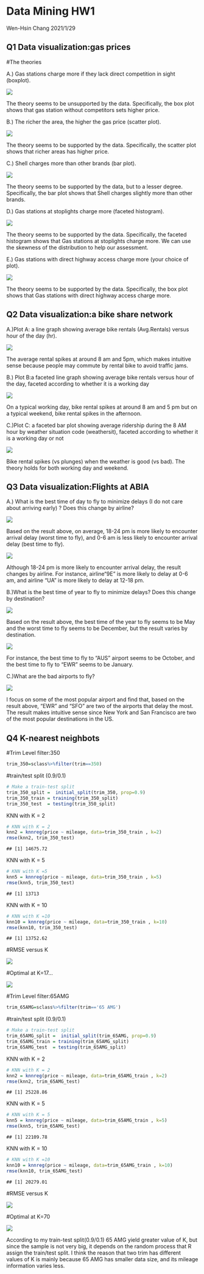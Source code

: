 Data Mining HW1
================
Wen-Hsin Chang
2021/1/29

## Q1 Data visualization:gas prices

\#The theories

A.) Gas stations charge more if they lack direct competition in sight
(boxplot).

![](Final_Data-Mining-HW1_files/figure-gfm/unnamed-chunk-1-1.png)<!-- -->

The theory seems to be unsupported by the data. Specifically, the box
plot shows that gas station without competitors sets higher price.

B.) The richer the area, the higher the gas price (scatter plot).

![](Final_Data-Mining-HW1_files/figure-gfm/unnamed-chunk-2-1.png)<!-- -->

The theory seems to be supported by the data. Specifically, the scatter
plot shows that richer areas has higher price.

C.) Shell charges more than other brands (bar plot).

![](Final_Data-Mining-HW1_files/figure-gfm/unnamed-chunk-3-1.png)<!-- -->

The theory seems to be supported by the data, but to a lesser degree.
Specifically, the bar plot shows that Shell charges slightly more than
other brands.

D.) Gas stations at stoplights charge more (faceted histogram).

![](Final_Data-Mining-HW1_files/figure-gfm/unnamed-chunk-4-1.png)<!-- -->

The theory seems to be supported by the data. Specifically, the faceted
histogram shows that Gas stations at stoplights charge more. We can use
the skewness of the distribution to help our assessment.

E.) Gas stations with direct highway access charge more (your choice of
plot).

![](Final_Data-Mining-HW1_files/figure-gfm/unnamed-chunk-5-1.png)<!-- -->

The theory seems to be supported by the data. Specifically, the box plot
shows that Gas stations with direct highway access charge more.

## Q2 Data visualization:a bike share network

A.)Plot A: a line graph showing average bike rentals (Avg.Rentals)
versus hour of the day (hr).

![](Final_Data-Mining-HW1_files/figure-gfm/unnamed-chunk-7-1.png)<!-- -->

The average rental spikes at around 8 am and 5pm, which makes intuitive
sense because people may commute by rental bike to avoid traffic jams.

B.) Plot B:a faceted line graph showing average bike rentals versus hour
of the day, faceted according to whether it is a working day

![](Final_Data-Mining-HW1_files/figure-gfm/unnamed-chunk-8-1.png)<!-- -->

On a typical working day, bike rental spikes at around 8 am and 5 pm but
on a typical weekend, bike rental spikes in the afternoon.

C.)Plot C: a faceted bar plot showing average ridership during the 8 AM
hour by weather situation code (weathersit), faceted according to
whether it is a working day or not

![](Final_Data-Mining-HW1_files/figure-gfm/unnamed-chunk-9-1.png)<!-- -->

Bike rental spikes (vs plunges) when the weather is good (vs bad). The
theory holds for both working day and weekend.

## Q3 Data visualization:Flights at ABIA

A.) What is the best time of day to fly to minimize delays (I do not
care about arriving early) ? Does this change by airline?

![](Final_Data-Mining-HW1_files/figure-gfm/unnamed-chunk-11-1.png)<!-- -->

Based on the result above, on average, 18-24 pm is more likely to
encounter arrival delay (worst time to fly), and 0-6 am is less likely
to encounter arrival delay (best time to fly).

![](Final_Data-Mining-HW1_files/figure-gfm/unnamed-chunk-12-1.png)<!-- -->

Although 18-24 pm is more likely to encounter arrival delay, the result
changes by airline. For instance, airline“9E” is more likely to delay at
0-6 am, and airline “UA” is more likely to delay at 12-18 pm.

B.)What is the best time of year to fly to minimize delays? Does this
change by destination?

![](Final_Data-Mining-HW1_files/figure-gfm/unnamed-chunk-13-1.png)<!-- -->

Based on the result above, the best time of the year to fly seems to be
May and the worst time to fly seems to be December, but the result
varies by destination.

![](Final_Data-Mining-HW1_files/figure-gfm/unnamed-chunk-14-1.png)<!-- -->

For instance, the best time to fly to “AUS” airport seems to be October,
and the best time to fly to “EWR” seems to be January.

C.)What are the bad airports to fly?

![](Final_Data-Mining-HW1_files/figure-gfm/unnamed-chunk-15-1.png)<!-- -->

I focus on some of the most popular airport and find that, based on the
result above, “EWR” and “SFO” are two of the airports that delay the
most. The result makes intuitive sense since New York and San Francisco
are two of the most popular destinations in the US.

## Q4 K-nearest neighbots

\#Trim Level filter:350

``` r
trim_350=sclass%>%filter(trim==350)
```

\#train/test split (0.9/0.1)

``` r
# Make a train-test split
trim_350_split =  initial_split(trim_350, prop=0.9)
trim_350_train = training(trim_350_split)
trim_350_test  = testing(trim_350_split)
```

KNN with K = 2

``` r
# KNN with K = 2
knn2 = knnreg(price ~ mileage, data=trim_350_train , k=2)
rmse(knn2, trim_350_test)
```

    ## [1] 14675.72

KNN with K = 5

``` r
# KNN with K =5
knn5 = knnreg(price ~ mileage, data=trim_350_train , k=5)
rmse(knn5, trim_350_test)
```

    ## [1] 13713

KNN with K = 10

``` r
# KNN with K =10
knn10 = knnreg(price ~ mileage, data=trim_350_train , k=10)
rmse(knn10, trim_350_test)
```

    ## [1] 13752.62

\#RMSE versus K

![](Final_Data-Mining-HW1_files/figure-gfm/unnamed-chunk-22-1.png)<!-- -->

\#Optimal at K=17…

![](Final_Data-Mining-HW1_files/figure-gfm/unnamed-chunk-23-1.png)<!-- -->

\#Trim Level filter:65AMG

``` r
trim_65AMG=sclass%>%filter(trim=='65 AMG')
```

\#train/test split (0.9/0.1)

``` r
# Make a train-test split
trim_65AMG_split =  initial_split(trim_65AMG, prop=0.9)
trim_65AMG_train = training(trim_65AMG_split)
trim_65AMG_test  = testing(trim_65AMG_split)
```

KNN with K = 2

``` r
# KNN with K = 2
knn2 = knnreg(price ~ mileage, data=trim_65AMG_train , k=2)
rmse(knn2, trim_65AMG_test)
```

    ## [1] 25228.86

KNN with K = 5

``` r
# KNN with K = 5
knn5 = knnreg(price ~ mileage, data=trim_65AMG_train , k=5)
rmse(knn5, trim_65AMG_test)
```

    ## [1] 22109.78

KNN with K = 10

``` r
# KNN with K =10
knn10 = knnreg(price ~ mileage, data=trim_65AMG_train , k=10)
rmse(knn10, trim_65AMG_test)
```

    ## [1] 20279.01

\#RMSE versus K

![](Final_Data-Mining-HW1_files/figure-gfm/unnamed-chunk-29-1.png)<!-- -->

\#Optimal at K=70

![](Final_Data-Mining-HW1_files/figure-gfm/unnamed-chunk-30-1.png)<!-- -->

According to my train-test split(0.9/0.1) 65 AMG yield greater value of
K, but since the sample is not very big, it depends on the random
process that R assign the train/test split. I think the reason that two
trim has different values of K is mainly because 65 AMG has smaller data
size, and its mileage information varies less.
